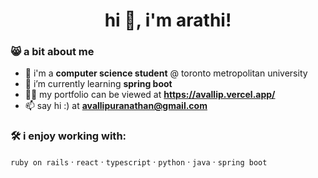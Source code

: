 <h1 align="center">hi 👋, i'm arathi!</h1>

<h3 align="left">😸 a bit about me</h3>

- 🏫 i'm a **computer science student** @ toronto metropolitan university
- 🌱 i’m currently learning **spring boot** 
- 👨‍💻 my portfolio can be viewed at **https://avallip.vercel.app/**
- 📫 say hi :) at **avallipuranathan@gmail.com**

<h3 align="left">🛠️ i enjoy working with:</h3>

`ruby on rails` · `react` · `typescript` · `python` · `java` · `spring boot`

